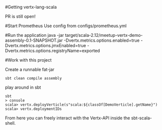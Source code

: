 #Getting vertx-lang-scala

PR is still open!

#Start Prometheus
Use config from configs/prometheus.yml

#Run the application
java -jar target/scala-2.12/meetup-vertx-demo-assembly-0.1-SNAPSHOT.jar -Dvertx.metrics.options.enabled=true -Dvertx.metrics.options.jmxEnabled=true -Dvertx.metrics.options.registryName=exported


#Work with this project

Create a runnable fat-jar
```
sbt clean compile assembly
```

play around in sbt
```
sbt
> console
scala> vertx.deployVerticle(s"scala:${classOf[DemoVerticle].getName}")
scala> vertx.deploymentIDs
```

From here you can freely interact with the Vertx-API inside the sbt-scala-shell.
